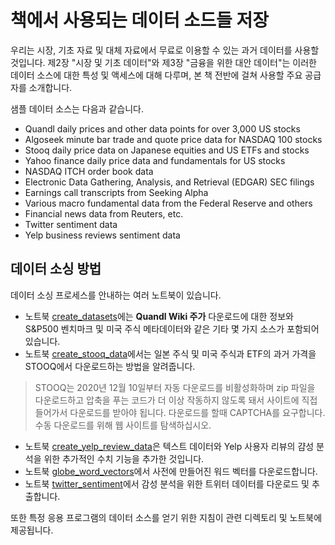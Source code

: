 # 책에서 사용되는 데이터 소드들 저장

우리는 시장, 기초 자료 및 대체 자료에서 무료로 이용할 수 있는 과거 데이터를 사용할 것입니다. 제2장 "시장 및 기초 데이터"와 제3장 "금융을 위한 대안 데이터"는 이러한 데이터 소스에 대한 특성 및 액세스에 대해 다루며, 본 책 전반에 걸쳐 사용할 주요 공급자를 소개합니다.

샘플 데이터 소스는 다음과 같습니다.
- Quandl daily prices and other data points for over 3,000 US stocks
- Algoseek minute bar trade and quote price data for NASDAQ 100 stocks
- Stooq daily price data on Japanese equities and US ETFs and stocks
- Yahoo finance daily price data and fundamentals for US stocks  
- NASDAQ ITCH order book data
- Electronic Data Gathering, Analysis, and Retrieval (EDGAR) SEC filings
- Earnings call transcripts from Seeking Alpha
- Various macro fundamental data from the Federal Reserve and others
- Financial news data from Reuters, etc.
- Twitter sentiment data
- Yelp business reviews sentiment data

## 데이터 소싱 방법

데이터 소싱 프로세스를 안내하는 여러 노트북이 있습니다.
- 노트북 [create_datasets](create_datasets.ipynb)에는 **Quandl Wiki 주가** 다운로드에 대한 정보와 S&P500 벤치마크 및 미국 주식 메타데이터와 같은 기타 몇 가지 소스가 포함되어 있습니다.
- 노트북 [create_stooq_data](create_stooq_data.ipynb)에서는 일본 주식 및 미국 주식과 ETF의 과거 가격을 STOOQ에서 다운로드하는 방법을 알려줍니다.
> STOOQ는 2020년 12월 10일부터 자동 다운로드를 비활성화하며 zip 파일을 다운로드하고 압축을 푸는 코드가 더 이상 작동하지 않도록 돼서 사이트에 직접 들어가서 다운로드를 받아야 됩니다. 다운로드를 할때 CAPTCHA를 요구합니다. 수동 다운로드를 위해 웹 사이트를 탐색하십시오.
- 노트북 [create_yelp_review_data](create_yelp_review_data.ipynb)은 텍스트 데이터와 Yelp 사용자 리뷰의 걈성 분석을 위한 추가적인 수치 기능을 추가한 것입니다.
- 노트북 [globe_word_vectors](globe_word_vectors.ipynb)에서 사전에 만들어진 워드 벡터를 다운로드합니다.
- 노트북 [twitter_sentiment](twitter_sentiment.ipynb)에서 감성 분석을 위한 트위터 데이터를 다운로드 및 추출합니다.

또한 특정 응용 프로그램의 데이터 소스를 얻기 위한 지침이 관련 디렉토리 및 노트북에 제공됩니다.
